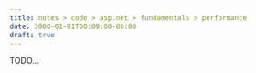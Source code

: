 ```yaml
---
title: notes > code > asp.net > fundamentals > performance
date: 3000-01-01T00:00:00-06:00
draft: true
---
```


TODO...
